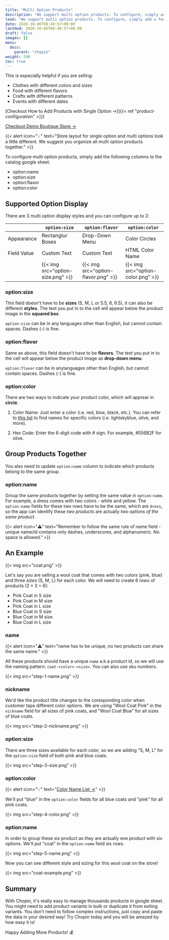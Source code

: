 ```yaml
---
title: "Multi Option Products"
description: "We support multi option products. To configure, simply add a few more columns on the catalog google sheet."
lead: "We support multi option products. To configure, simply add a few more columns on the catalog google sheet."
date: 2020-10-06T08:48:57+00:00
lastmod: 2020-10-06T08:48:57+00:00
draft: false
images: []
menu:
  docs:
    parent: "chopin"
weight: 240
toc: true
---
```


This is especially helpful if you are selling:

- Clothes with different colors and sizes
- Food with different flavors
- Crafts with different patterns
- Events with different dates

[Checkout How to Add Products with Single Option →]({{< ref "product-configuration" >}})

[Checkout Demo Boutique Store →](https://chopin.apiobuild.com/google-oauth2%7C106308532747537725517/74c00629-b2a7-4e52-b58a-c35deefa8adf)

{{< alert icon="💡" text="Store layout for single option and multi options look a little different. We suggest you organize all multi option products together." >}}

To configure multi option products, simply add the following columns to the catalog google sheet:

- option:name
- option:size
- option:flavor
- option:color

## Supported Option Display

There are 3 multi option display styles and you can configure up to 2:

|             | `option:size`                                                | `option:flavor` | `option:color`  |
| ----------- | ------------------------------------------------------------ | --------------- | --------------- |
| Appearance  | Rectanglur Boxes                                             | Drop-Down Menu  | Color Circles   |
| Field Value | Custom Text                                                  | Custom Text     | HTML Color Name |
|             | {{< img src="option-size.png" >}} | {{< img src="option-flavor.png" >}} | {{< img src="option-color.png" >}} |

### option:size

This field doesn't have to be **sizes** (S, M, L or 5.5, 6, 6.5), it can also be different **styles**. The text you put in to the cell will appear below the product image in the **squared box**.

`option:size` can be in any languages other than English, but cannot contain spaces. Dashes (-) is fine.

### option:flavor

Same as above, this field doesn't have to be **flavors**. The text you put in to the cell will appear below the product image as **drop-down menu**.

`option:flavor` can be in anylanguages other than English, but cannot contain spaces. Dashes (-) is fine.

### option:color

There are two ways to indicate your product color, which will apprear in **circle**.

1. Color Name: Just enter a color (i.e. red, blue, black, etc.). You can refer to [this list](https://htmlcolorcodes.com/color-names/) to find names for specific colors (i.e. lightskyblue, olive, and more).

2. Hex Code: Enter the 6-digit code with # sign. For example, #556B2F for olive.

## Group Products Together

You also need to update `option:name` column to indicate which products belong to the same group.

### option:name

Group the same products together by setting the same value in `option:name`. For example, a dress comes with two colors - white and yellow. The `option:name` fields for these two rows have to be the same, which are `dress`, so the app can identify these *two products* are actually *two options of the same product*.

{{< alert icon="⚠️" text="Remember to follow the same rule of name field - unique name/id contains only dashes, underscores, and alphanumeric. No space is allowed." >}}

## An Example

{{< img src="coat.png" >}}

Let's say you are selling a wool coat that comes with two *colors* (pink, blue) and three *sizes* (S, M, L) for each color. We will need to create 6 rows of products (2 * 3 = 6):

- Pink Coat in S size
- Pink Coat in M size
- Pink Coat in L size
- Blue Coat in S size
- Blue Coat in M size
- Blue Coat in L size

### name

{{< alert icon="⚠️" text="name has to be unique, no two products can share the same name." >}}

All these products should have a unique `name` a.k.a product id, so we will use the naming pattern: `coat-<color>-<size>`. You can also use sku numbers.

{{< img src="step-1-name.png" >}}

### nickname

We'd like the product title changes to the coresponding color when customer taps different color options. We are using "Wool Coat Pink" in the `nickname` field for all sizes of pink coats, and "Wool Coat Blue" for all sizes of blue coats.

{{< img src="step-2-nickname.png" >}}

### option:size

There are three sizes available for each color, so we are adding "S, M, L" for the `option:size` field of both pink and blue coats.

{{< img src="step-3-size.png" >}}

### option:color

{{< alert icon="💡" text="<a href='https://htmlcolorcodes.com/color-names/' target='_blank'>Color Name List →</a>" >}}

We'll put "blue" in the `option:color` fields for all blue coats and "pink" for all pink coats.

{{< img src="step-4-color.png" >}}

### option:name

In order to group these six product as they are actually one product with six options. We'll put "coat" in the `option:name` field six rows.

{{< img src="step-5-name.png" >}}

Now you can see different style and sizing for this wool coat on the store!

{{< img src="coat-example.png" >}}

## Summary

With Chopin, it's really easy to manage thousands products in google sheet. You might need to add product variants in bulk or duplicate it from exiting variants. You don't need to follow complex instructions, just copy and paste the data in your desired way! Try Chopin today and you will be amazed by how easy it is!

Happy Adding More Products! 💰
